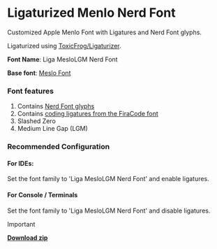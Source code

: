 # Ligaturized Menlo Nerd Font

Customized Apple Menlo Font with Ligatures and Nerd Font glyphs.

Ligaturized using [ToxicFrog/Ligaturizer](https://github.com/ToxicFrog/Ligaturizer).

**Font Name**: Liga MesloLGM Nerd Font

**Base font**:
[Meslo Font](https://github.com/andreberg/Meslo-Font)

### Font features
1. Contains [Nerd Font glyphs](https://www.nerdfonts.com/#features)
2. Contains [coding ligatures from the FiraCode font](https://www.nerdfonts.com/#features)
3. Slashed Zero
4. Medium Line Gap (LGM)

### Recommended Configuration
#### For IDEs:
Set the font family to 'Liga MesloLGM Nerd Font' and enable ligatures.

#### For Console / Terminals
Set the font family to 'Liga MesloLGM Nerd Font' and disable ligatures.

> [!IMPORTANT]
> [**Download zip**](https://github.com/krissh-codes/ligaturized-meslo-nerdfont/archive/refs/heads/main.zip)
